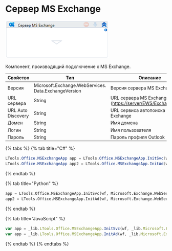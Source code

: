 # Сервер MS Exchange

![](<../../../../.gitbook/assets/image (366).png>)

Компонент, производящий подключение к MS Exchange.

| Свойство           | Тип                                                  | Описание                                                                                       |
| ------------------ | ---------------------------------------------------- | ---------------------------------------------------------------------------------------------- |
| Версия             | Microsoft.Exchange.WebServices. Data.ExchangeVersion | Версия сервера MS Exchange                                                                     |
| URL сервера        | String                                               | URL сервера MS Exchange ([https://server/EWS/Exchange.asmx](https://server/EWS/Exchange.asmx)) |
| URL Auto Discovery | String                                               | URL сервиса автопоиска MS Exchange                                                             |
| Домен              | String                                               | Имя домена                                                                                     |
| Логин              | String                                               | Имя пользователя                                                                               |
| Пароль             | String                                               | Пароль профиля Outlook                                                                         |

{% tabs %}
{% tab title="C#" %}
```csharp
LTools.Office.MSExchangeApp app = LTools.Office.MSExchangeApp.InitSvc(wf, Microsoft.Exchange.WebServices.Data.ExchangeVersion.Exchange2013_SP1, "server url", "login", "pass", "domain");
LTools.Office.MSExchangeApp app2 = LTools.Office.MSExchangeApp.InitAd(wf, Microsoft.Exchange.WebServices.Data.ExchangeVersion.Exchange2013_SP1, "autodiscovery url", "login", "pass", "domain");
```
{% endtab %}

{% tab title="Python" %}
```python
app = LTools.Office.MSExchangeApp.InitSvc(wf, Microsoft.Exchange.WebServices.Data.ExchangeVersion.Exchange2013_SP1, "server url", "login", "pass", "domain")
app2 = LTools.Office.MSExchangeApp.InitAd(wf, Microsoft.Exchange.WebServices.Data.ExchangeVersion.Exchange2013_SP1, "autodiscovery url", "login", "pass", "domain")
```
{% endtab %}

{% tab title="JavaScript" %}
```javascript
var app = _lib.LTools.Office.MSExchangeApp.InitSvc(wf, _lib.Microsoft.Exchange.WebServices.Data.ExchangeVersion.Exchange2013_SP1, "server url", "login", "pass", "domain");
var app = _lib.LTools.Office.MSExchangeApp.InitAd(wf, _lib.Microsoft.Exchange.WebServices.Data.ExchangeVersion.Exchange2013_SP1, "autodiscovery url", "login", "pass", "domain");
```
{% endtab %}
{% endtabs %}
